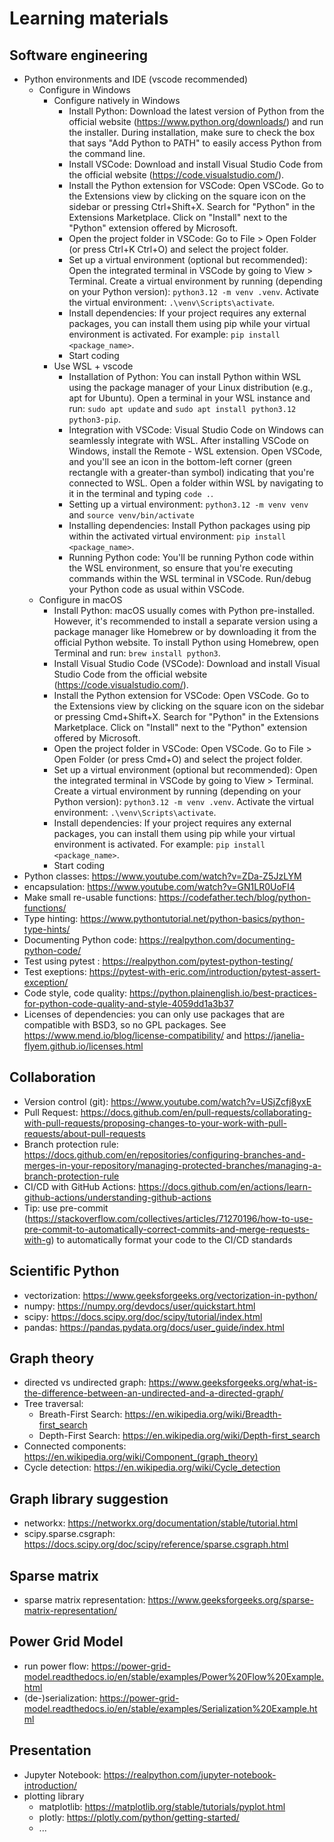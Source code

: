 # Learning materials

## Software engineering

* Python environments and IDE (vscode recommended)
  * Configure in Windows
    * Configure natively in Windows
      * Install Python: Download the latest version of Python from the official website (https://www.python.org/downloads/) and run the installer. During installation, make sure to check the box that says "Add Python to PATH" to easily access Python from the command line.
      * Install VSCode: Download and install Visual Studio Code from the official website (https://code.visualstudio.com/).
      * Install the Python extension for VSCode: Open VSCode. Go to the Extensions view by clicking on the square icon on the sidebar or pressing Ctrl+Shift+X. Search for "Python" in the Extensions Marketplace. Click on "Install" next to the "Python" extension offered by Microsoft.
      * Open the project folder in VSCode: Go to File > Open Folder (or press Ctrl+K Ctrl+O) and select the project folder.
      * Set up a virtual environment (optional but recommended): Open the integrated terminal in VSCode by going to View > Terminal. Create a virtual environment by running (depending on your Python version): `python3.12 -m venv .venv`. Activate the virtual environment: `.\venv\Scripts\activate`. 
      * Install dependencies: If your project requires any external packages, you can install them using pip while your virtual environment is activated. For example: `pip install <package_name>`.
      * Start coding
    * Use WSL + vscode
      * Installation of Python: You can install Python within WSL using the package manager of your Linux distribution (e.g., apt for Ubuntu). Open a terminal in your WSL instance and run: `sudo apt update` and
      `sudo apt install python3.12 python3-pip`.
      * Integration with VSCode: Visual Studio Code on Windows can seamlessly integrate with WSL. After installing VSCode on Windows, install the Remote - WSL extension. Open VSCode, and you'll see an icon in the bottom-left corner (green rectangle with a greater-than symbol) indicating that you're connected to WSL. Open a folder within WSL by navigating to it in the terminal and typing `code .`.
      * Setting up a virtual environment: `python3.12 -m venv venv` and `source venv/bin/activate`
      * Installing dependencies: Install Python packages using pip within the activated virtual environment: `pip install <package_name>`.
      * Running Python code: You'll be running Python code within the WSL environment, so ensure that you're executing commands within the WSL terminal in VSCode. Run/debug your Python code as usual within VSCode.
  * Configure in macOS
    * Install Python: macOS usually comes with Python pre-installed. However, it's recommended to install a separate version using a package manager like Homebrew or by downloading it from the official Python website. To install Python using Homebrew, open Terminal and run: `brew install python3`. 
    * Install Visual Studio Code (VSCode): Download and install Visual Studio Code from the official website (https://code.visualstudio.com/).
    * Install the Python extension for VSCode: Open VSCode. Go to the Extensions view by clicking on the square icon on the sidebar or pressing Cmd+Shift+X. Search for "Python" in the Extensions Marketplace. Click on "Install" next to the "Python" extension offered by Microsoft.
    * Open the project folder in VSCode: Open VSCode. Go to File > Open Folder (or press Cmd+O) and select the project folder.
    * Set up a virtual environment (optional but recommended): Open the integrated terminal in VSCode by going to View > Terminal. Create a virtual environment by running (depending on your Python version): `python3.12 -m venv .venv`. Activate the virtual environment: `.\venv\Scripts\activate`. 
    * Install dependencies: If your project requires any external packages, you can install them using pip while your virtual environment is activated. For example: `pip install <package_name>`.
    * Start coding
* Python classes: https://www.youtube.com/watch?v=ZDa-Z5JzLYM
* encapsulation: https://www.youtube.com/watch?v=GN1LR0UoFI4
* Make small re-usable functions: https://codefather.tech/blog/python-functions/
* Type hinting: https://www.pythontutorial.net/python-basics/python-type-hints/
* Documenting Python code: https://realpython.com/documenting-python-code/
* Test using pytest : https://realpython.com/pytest-python-testing/
* Test exeptions: https://pytest-with-eric.com/introduction/pytest-assert-exception/
* Code style, code quality: https://python.plainenglish.io/best-practices-for-python-code-quality-and-style-4059dd1a3b37
* Licenses of dependencies: you can only use packages that are compatible with BSD3, so no GPL packages. See https://www.mend.io/blog/license-compatibility/ and https://janelia-flyem.github.io/licenses.html

## Collaboration

* Version control (git): https://www.youtube.com/watch?v=USjZcfj8yxE
* Pull Request: https://docs.github.com/en/pull-requests/collaborating-with-pull-requests/proposing-changes-to-your-work-with-pull-requests/about-pull-requests
* Branch protection rule: https://docs.github.com/en/repositories/configuring-branches-and-merges-in-your-repository/managing-protected-branches/managing-a-branch-protection-rule
* CI/CD with GitHub Actions: https://docs.github.com/en/actions/learn-github-actions/understanding-github-actions
* Tip: use pre-commit (https://stackoverflow.com/collectives/articles/71270196/how-to-use-pre-commit-to-automatically-correct-commits-and-merge-requests-with-g) to automatically format your code to the CI/CD standards

## Scientific Python

* vectorization: https://www.geeksforgeeks.org/vectorization-in-python/
* numpy: https://numpy.org/devdocs/user/quickstart.html
* scipy: https://docs.scipy.org/doc/scipy/tutorial/index.html
* pandas: https://pandas.pydata.org/docs/user_guide/index.html

## Graph theory

* directed vs undirected graph: https://www.geeksforgeeks.org/what-is-the-difference-between-an-undirected-and-a-directed-graph/
* Tree traversal: 
  * Breath-First Search: https://en.wikipedia.org/wiki/Breadth-first_search
  * Depth-First Search: https://en.wikipedia.org/wiki/Depth-first_search
* Connected components: https://en.wikipedia.org/wiki/Component_(graph_theory)
* Cycle detection: https://en.wikipedia.org/wiki/Cycle_detection

## Graph library suggestion

* networkx: https://networkx.org/documentation/stable/tutorial.html
* scipy.sparse.csgraph: https://docs.scipy.org/doc/scipy/reference/sparse.csgraph.html

## Sparse matrix
* sparse matrix representation: https://www.geeksforgeeks.org/sparse-matrix-representation/

## Power Grid Model

* run power flow: https://power-grid-model.readthedocs.io/en/stable/examples/Power%20Flow%20Example.html
* (de-)serialization: https://power-grid-model.readthedocs.io/en/stable/examples/Serialization%20Example.html

## Presentation

* Jupyter Notebook: https://realpython.com/jupyter-notebook-introduction/
* plotting library 
  * matplotlib: https://matplotlib.org/stable/tutorials/pyplot.html
  * plotly: https://plotly.com/python/getting-started/
  * ...
